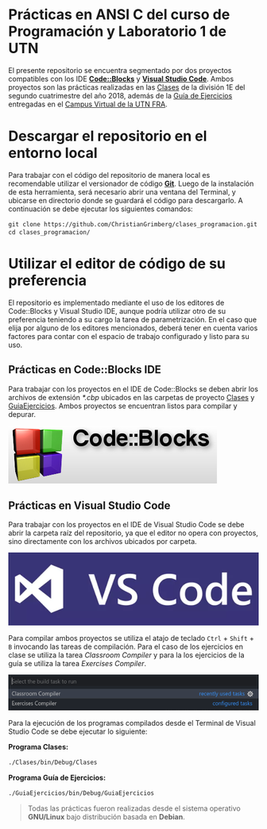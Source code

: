 # Prácticas en ANSI C del curso de Programación y Laboratorio 1 de UTN
El presente repositorio se encuentra segmentado por dos proyectos compatibles con los IDE [__Code::Blocks__](http://www.codeblocks.org/) y [__Visual Studio Code__](https://code.visualstudio.com/). Ambos proyectos son las prácticas realizadas en las [Clases](/Clases/README.md) de la división 1E del segundo cuatrimestre del año 2018, además de la [Guía de Ejercicios](/GuiaEjercicios/README.md) entregadas en el [Campus Virtual de la UTN FRA](https://www.utnfravirtual.org.ar/).
# Descargar el repositorio en el entorno local
Para trabajar con el código del repositorio de manera local es recomendable utilizar el versionador de código [__Git__](https://git-scm.com/). Luego de la instalación de esta herramienta, será necesario abrir una ventana del Terminal, y ubicarse en directorio donde se guardará el código para descargarlo. A continuación se debe ejecutar los siguientes comandos:
```git
git clone https://github.com/ChristianGrimberg/clases_programacion.git
cd clases_programacion/
```
# Utilizar el editor de código de su preferencia
El repositorio es implementado mediante el uso de los editores de Code::Blocks y Visual Studio IDE, aunque podría utilizar otro de su preferencia teniendo a su cargo la tarea de parametrización. En el caso que elija por alguno de los editores mencionados, deberá tener en cuenta varios factores para contar con el espacio de trabajo configurado y listo para su uso.
## Prácticas en Code::Blocks IDE
Para trabajar con los proyectos en el IDE de Code::Blocks se deben abrir los archivos de extensión _*.cbp_ ubicados en las carpetas de proyecto [Clases](/Clases) y [GuiaEjercicios](/GuiaEjercicios). Ambos proyectos se encuentran listos para compilar y depurar.

![CodeBlocks](/img/codeblocks.png)
## Prácticas en Visual Studio Code
Para trabajar con los proyectos en el IDE de Visual Studio Code se debe abrir la carpeta raíz del repositorio, ya que el editor no opera con proyectos, sino directamente con los archivos ubicados por carpeta.

![VsCode](/img/vscode.png)

Para compilar ambos proyectos se utiliza el atajo de teclado `Ctrl` + `Shift` + `B` invocando las tareas de compilación. Para el caso de los ejercicios en clase se utiliza la tarea _Classroom Compiler_ y para la los ejercicios de la guía se utiliza la tarea _Exercises Compiler_.

![Vscode tasks](/img/tasks-vscode.png)

Para la ejecución de los programas compilados desde el Terminal de Visual Studio Code se debe ejecutar lo siguiente:

__Programa Clases:__
```bash
./Clases/bin/Debug/Clases
```
__Programa Guía de Ejercicios:__
```bash
./GuiaEjercicios/bin/Debug/GuiaEjercicios
```
> Todas las prácticas fueron realizadas desde el sistema operativo __GNU/Linux__ bajo distribución basada en __Debian__.